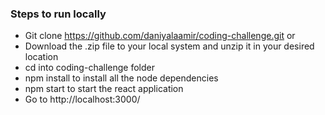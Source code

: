 ### Steps to run locally
- Git clone https://github.com/daniyalaamir/coding-challenge.git or
- Download the .zip file to your local system and unzip it in your desired location
- cd into coding-challenge folder
- npm install to install all the node dependencies
- npm start to start the react application
- Go to http://localhost:3000/
